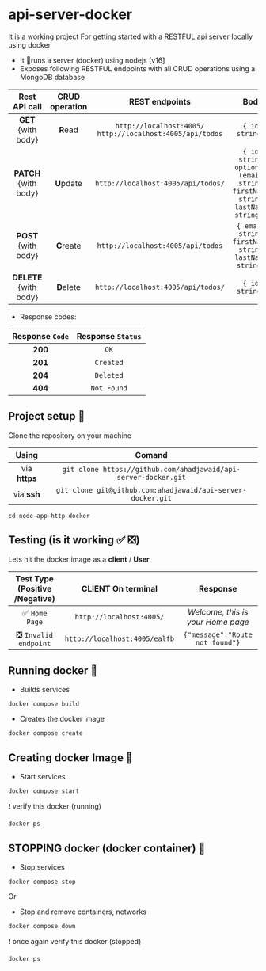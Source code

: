 # api-server-docker

It is a working project
For getting started with a RESTFUL api server locally using docker

- It 🏃runs a server (docker) using nodejs [v16]
- Exposes following RESTFUL endpoints with all CRUD operations using a MongoDB database
  
|**Rest API** call          | **CRUD** operation | REST endpoints| **Body**|
|:----:                 |:----:           |:----:|      :----:|
|**GET** {with body}   | **R**ead        | `http://localhost:4005/` <br /> `http://localhost:4005/api/todos`| `{ id: string }` |
|**PATCH**  {with body}   | **U**pdate     | `http://localhost:4005/api/todos/`| `{ id: string,  optional: (email: string, firstName: string, lastName: string) }` |
|**POST** {with body}   | **C**reate      | `http://localhost:4005/api/todos`| `{ email: string, firstName: string, lastName: string }` |
|**DELETE**  {with body}   | **D**elete      | `http://localhost:4005/api/todos/`| `{ id: string }` |

 - Response codes:
 
|Response `Code`  | Response `Status` |
|:---------------:|:-----------------:|
|     **200**     |       `OK`        |
|     **201**     |     `Created`     |
|     **204**     |     `Deleted`     |
|     **404**     |    `Not Found`    |

## Project setup 💼

Clone the repository on your machine

|**Using** | **Comand** |
|:---:|:---:|
|via **https**|```git clone https://github.com/ahadjawaid/api-server-docker.git``` |
|via **ssh**|```git clone git@github.com:ahadjawaid/api-server-docker.git``` |

```shell
cd node-app-http-docker
```

## Testing (is it working ✅ ❎)

Lets hit the docker image as a **client** / **User** 

|Test Type (Positive /Negative) |**CLIENT** On terminal | Response |
|:----:|:---:|:---:|
|✅ `Home Page` |`http://localhost:4005/`| *Welcome, this is your Home page* |
|❎ `Invalid endpoint`|`http://localhost:4005/ealfb` |`{"message":"Route not found"}`|


## Running docker 🐋

- Builds services

```shell
docker compose build
```
- Creates the docker image

```shell
docker compose create
```

## Creating docker Image 🎽

- Start services

```shell
docker compose start
```

❗ verify this docker (running)

```shell
docker ps
```

## STOPPING docker (docker container) 🛑

- Stop services

```shell
docker compose stop
```

Or 

- Stop and remove containers, networks

```shell
docker compose down
```

❗ once again verify this docker (stopped)

```shell
docker ps
```

